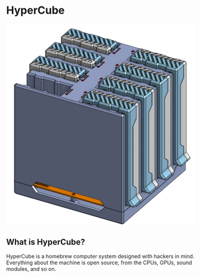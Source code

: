 # HyperCube

![HyperCube Enclosure Model](https://github.com/HyperCubeHackers/HyperCube/raw/master/docs/assets/hypercube-enclosure.png "HyperCube Enclosure Model")

## What is HyperCube?

HyperCube is a homebrew computer system designed with hackers in mind.
Everything about the machine is open source, from the CPUs, GPUs, sound modules,
and so on.

